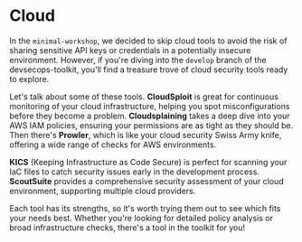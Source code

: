 # Cloud

In the `minimal-workshop`, we decided to skip cloud tools to avoid the risk of sharing sensitive API keys or credentials in a potentially insecure environment. However, if you're diving into the `develop` branch of the devsecops-toolkit, you'll find a treasure trove of cloud security tools ready to explore.

Let's talk about some of these tools. **CloudSploit** is great for continuous monitoring of your cloud infrastructure, helping you spot misconfigurations before they become a problem. **Cloudsplaining** takes a deep dive into your AWS IAM policies, ensuring your permissions are as tight as they should be. Then there's **Prowler**, which is like your cloud security Swiss Army knife, offering a wide range of checks for AWS environments.

**KICS** (Keeping Infrastructure as Code Secure) is perfect for scanning your IaC files to catch security issues early in the development process. **ScoutSuite** provides a comprehensive security assessment of your cloud environment, supporting multiple cloud providers.

Each tool has its strengths, so it's worth trying them out to see which fits your needs best. Whether you're looking for detailed policy analysis or broad infrastructure checks, there's a tool in the toolkit for you!
